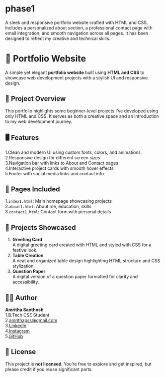 # phase1
A sleek and responsive portfolio website crafted with HTML and CSS. Includes a personalized about section, a professional contact page with email integration, and smooth navigation across all pages. It has been designed to reflect my creative and technical skills.

# 🌟 Portfolio Website
A simple yet elegant **portfolio website** built using **HTML and CSS** to showcase web development projects with a stylish UI and responsive design.

## 📁 Project Overview
This portfolio highlights some beginner-level projects I’ve developed using only HTML and CSS. It serves as both a creative space and an introduction to my web development journey.

## 🖥️ Features
1.Clean and modern UI using custom fonts, colors, and animations  
2.Responsive design for different screen sizes  
3.Navigation bar with links to About and Contact pages  
4.Interactive project cards with smooth hover effects  
5.Footer with social media links and contact info

## 📂 Pages Included
1.`index1.html`: Main homepage showcasing projects  
2.`about1.html`: About me, education, skills  
3.`contact1.html`: Contact form with personal details

## 💼 Projects Showcased
1. **Greeting Card**  
   A digital greeting card created with HTML and styled with CSS for a festive look.
2. **Table Creation**  
   A neat and organized table design highlighting HTML structure and CSS stylization.
3. **Question Paper**  
   A digital version of a question paper formatted for clarity and accessibility.

## 👩‍💻 Author
**Amritha Santhosh**  
1.B.Tech CSE Student  
2.[amrithapss@gmail.com](mailto:amrithapss@gmail.com)  
3.[LinkedIn](https://www.linkedin.com/in/amritha-santhosh-132ab1334/)  
4.[Instagram](https://www.instagram.com/_amrithasanthosh/?next=%2F)  
5.[GitHub](https://github.com/AmrithaSanthosh)  

## 📜 License
This project is **not licensed**. You’re free to explore and get inspired, but please credit if you reuse significant parts.

